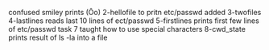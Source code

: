 confused smiley prints (Ôo)
2-hellofile to pritn etc/passwd
added 3-twofiles
4-lastlines reads last 10 lines of ect/passwd
5-firstlines prints first few lines of etc/passwd
task 7 taught how to use special characters
8-cwd_state prints result of ls -la into a file
